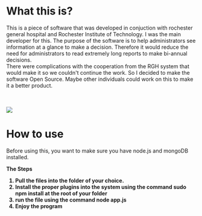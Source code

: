 <h1>What this is?</h1>
<p>This is a piece of software that was developed in conjuction with rochester general hospital and Rochester Institute of Technology. I was the main developer for this. The purpose of the software is to help administrators see information at a glance to make a decision. Therefore it would reduce the need for administrators to read extremely long reports to make bi-annual decisions. </br> There were complications with the cooperation from the RGH system that would make it so we couldn't continue the work. So I decided to make the software Open Source. Maybe other individuals could work on this to make it a better product.</p>
</br></br>
<img src='http://i.imgur.com/zKEPiKj.png'>

<h1>How to use</h1>
<p>Before using this, you want to make sure you have  node.js and mongoDB installed.</p>

<strong>The Steps<strong>
<ol>
  <li>Pull the files into the folder of your choice.</li>
  <li>Install the proper plugins into the system using the command 
  <strong>sudo npm install</strong> 
  at the root of your folder </li>
  <li>run the file using the command <strong>node app.js</strong></li>
  <li>Enjoy the program</li>
</ol>
